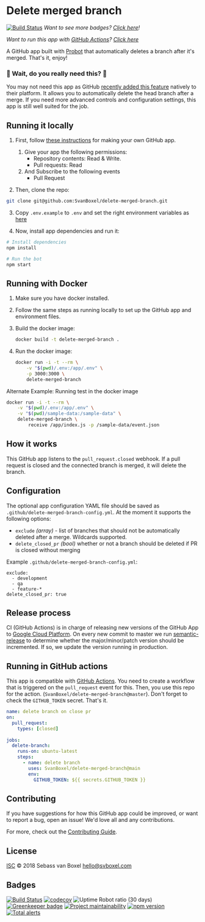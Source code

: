 # Delete merged branch
[![Build Status](https://github.com/svanboxel/delete-merged-branch/workflows/Node%20CI/badge.svg)](https://github.com/SvanBoxel/delete-merged-branch/actions)
_Want to see more badges? [Click here](#badges)!_


_Want to run this app with [GitHub Actions](https://github.com/features/actions)? [Click here](#running-in-github-actions)_

A GitHub app built with [Probot](https://github.com/probot/probot) that automatically deletes a branch after it's merged. That's it, enjoy! 

### 🔔 Wait, do you really need this? 🔔
You may not need this app as GitHub [recently added this feature](https://github.blog/changelog/2019-07-31-automatically-delete-head-branches-of-pull-requests/) natively to their platform. It allows you to automatically delete the head branch after a merge. If you need more advanced controls and configuration settings, this app is still well suited for the job. 


## Running it locally
1. First, follow [these instructions](https://probot.github.io/docs/development/#configure-a-github-app) for making your own GitHub app.
    1. Give your app the following permissions:
          - Repository contents: Read & Write.
          - Pull requests: Read
    2. And Subscribe to the following events
          - Pull Request

2. Then, clone the repo:
```sh
git clone git@github.com:SvanBoxel/delete-merged-branch.git
```

3. Copy `.env.example` to `.env` and set the right environment variables as [here](https://probot.github.io/docs/configuration/)

4. Now, install app dependencies and run it:

```sh
# Install dependencies
npm install

# Run the bot
npm start
```

## Running with Docker

1. Make sure you have docker installed.

2. Follow the same steps as running locally to set up the GitHub app and
   environment files.

3. Build the docker image:

   ```sh
   docker build -t delete-merged-branch .
   ```

4. Run the docker image:

   ```sh
   docker run -i -t --rm \
       -v "$(pwd)/.env:/app/.env" \
       -p 3000:3000 \
       delete-merged-branch
   ```

Alternate Example: Running test in the docker image

```sh
docker run -i -t --rm \
    -v "$(pwd)/.env:/app/.env" \
    -v "$(pwd)/sample-data:/sample-data" \
    delete-merged-branch \
        receive /app/index.js -p /sample-data/event.json
```

## How it works
This GitHub app listens to the `pull_request.closed` webhook. If a pull request is closed and the connected branch is merged, it will delete the branch.

## Configuration
The optional app configuration YAML file should be saved as `.github/delete-merged-branch-config.yml`. At the moment it supports the following options:

- `exclude` _(array)_ - list of branches that should not be automatically deleted after a merge. Wildcards supported.
- `delete_closed_pr` _(bool)_ whether or not a branch should be deleted if PR is closed without merging

Example `.github/delete-merged-branch-config.yml`:

```
exclude: 
  - development
  - qa
  - feature-*
delete_closed_pr: true
```

## Release process
CI (GitHub Actions) is in charge of releasing new versions of the GitHub App to [Google Cloud Platform](https://cloud.google.com). On every new commit to master we run [semantic-release](https://github.com/semantic-release/semantic-release) to determine whether the major/minor/patch version should be incremented. If so, we update the version running in production.

## Running in GitHub actions
This app is compatible with [GitHub Actions](https://github.com/features/actions). You need to create a workflow that is triggered on the `pull_request` event for this. Then, you use this repo for the action. (`SvanBoxel/delete-merged-branch@master`). Don't forget to check the `GITHUB_TOKEN` secret. That's it.

```yml
name: delete branch on close pr
on: 
  pull_request:
    types: [closed]
  
jobs:
  delete-branch:
    runs-on: ubuntu-latest
    steps:
      - name: delete branch
        uses: SvanBoxel/delete-merged-branch@main
        env:
          GITHUB_TOKEN: ${{ secrets.GITHUB_TOKEN }}
```

## Contributing

If you have suggestions for how this GitHub app could be improved, or want to report a bug, open an issue! We'd love all and any contributions.

For more, check out the [Contributing Guide](CONTRIBUTING.md).

## License

[ISC](LICENSE) © 2018 Sebass van Boxel <hello@svboxel.com>

## Badges
[![Build Status](https://github.com/svanboxel/delete-merged-branch/workflows/Node%20CI/badge.svg)](https://github.com/SvanBoxel/delete-merged-branch/actions)
[![codecov](https://codecov.io/gh/SvanBoxel/delete-merged-branch/branch/master/graph/badge.svg)](https://codecov.io/gh/SvanBoxel/delete-merged-branch)
![Uptime Robot ratio (30 days)](https://img.shields.io/uptimerobot/ratio/m780713473-6281c6fa7a94950835bfea39.svg)
[![Greenkeeper badge](https://badges.greenkeeper.io/SvanBoxel/delete-merged-branch.svg?token=f5b0c3f23f4ab216a26c3c3559453a514b321c54b14aed881e543a5969eeca62&ts=1531752685299)](https://greenkeeper.io/)
[![Project maintainability](https://sonarcloud.io/api/project_badges/measure?project=SvanBoxel_delete-merged-branch&metric=sqale_rating)](https://sonarcloud.io/dashboard?id=SvanBoxel_delete-merged-branch)
[![npm version](https://badge.fury.io/js/delete-merged-branch.svg)](https://www.npmjs.com/package/delete-merged-branch)
[![Total alerts](https://img.shields.io/lgtm/alerts/g/SvanBoxel/delete-merged-branch.svg?logo=lgtm&logoWidth=18)](https://lgtm.com/projects/g/SvanBoxel/delete-merged-branch/alerts/)
